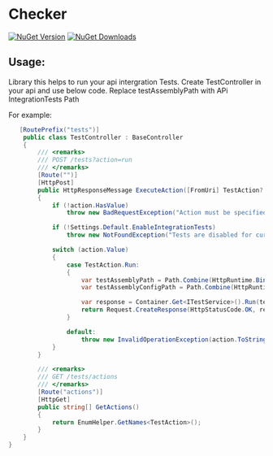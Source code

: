 # Checker

[![NuGet Version](http://img.shields.io/nuget/v/Agero.TestsRunner.NUnit.svg?style=flat)](https://www.nuget.org/packages/Agero.TestsRunner.NUnit/) 
[![NuGet Downloads](http://img.shields.io/nuget/dt/Agero.TestsRunner.NUnit.svg?style=flat)](https://www.nuget.org/packages/Agero.TestsRunner.NUnit/)

## Usage:
Library this helps to run your api intergration Tests. Create TestController in your api and use below code. Replace testAssemblyPath with APi IntegrationTests Path

For example:

```csharp
   [RoutePrefix("tests")]
    public class TestController : BaseController
    {
        /// <remarks>
        /// POST /tests?action=run
        /// </remarks>
        [Route("")]
        [HttpPost]
        public HttpResponseMessage ExecuteAction([FromUri] TestAction? action = null)
        {
            if (!action.HasValue)
                throw new BadRequestException("Action must be specified and valid.");

            if (!Settings.Default.EnableIntegrationTests)
                throw new NotFoundException("Tests are disabled for current environment.", ResponseCode.INVALID_OPERATION);

            switch (action.Value)
            {
                case TestAction.Run:
                {
                    var testAssemblyPath = Path.Combine(HttpRuntime.BinDirectory, "Agero.YourAPI.RESTAPI.IntegrationTests.dll");
                    var testAssemblyConfigPath = Path.Combine(HttpRuntime.AppDomainAppPath, "Web.config");

                    var response = Container.Get<ITestService>().Run(testAssemblyPath, testAssemblyConfigPath);
                    return Request.CreateResponse(HttpStatusCode.OK, response);
                }

                default:
                    throw new InvalidOperationException(action.ToString());
            }
        }

        /// <remarks>
        /// GET /tests/actions
        /// </remarks>
        [Route("actions")]
        [HttpGet]
        public string[] GetActions()
        {
            return EnumHelper.GetNames<TestAction>();
        }
    }
}
```

